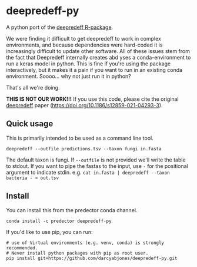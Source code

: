 # deepredeff-py

A python port of the [deepredeff R-package](https://github.com/ruthkr/deepredeff).

We were finding it difficult to get deepredeff to work in complex environments, and because dependencies were hard-coded it is increasingly difficult to update other software.
All of these issues stem from the fact that Deepredeff internally creates abd yses a conda-environment to run a keras model in python.
This is fine if you're using the package interactively, but it makes it a pain if you want to run in an existing conda environment. 
Soooo... why not just run it in python?

That's all we're doing.


**THIS IS NOT OUR WORK!!!**
If you use this code, please cite the original [deepredeff](https://github.com/ruthkr/deepredeff) paper (https://doi.org/10.1186/s12859-021-04293-3).


## Quick usage

This is primarily intended to be used as a command line tool.

```
deepredeff --outfile predictions.tsv --taxon fungi in.fasta
```

The default taxon is fungi. If `--outfile` is not provided we'll write the table to stdout.
If you want to pipe the fastas to the input, use `-` for the positional argument to indicate stdin.
e.g. `cat in.fasta | deepredeff --taxon bacteria - > out.tsv`


## Install

You can install this from the predector conda channel.

```
conda install -c predector deepredeff-py
```

If you'd like to use pip, you can run:

```
# use of Virtual environments (e.g. venv, conda) is strongly recommended.
# Never install python packages with pip as root user.
pip install git+https://github.com/darcyabjones/deepredeff-py.git
```

